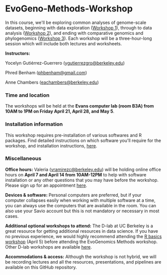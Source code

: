 # EvoGeno-Methods-Workshop

In this course, we'll be exploring common analyses of genome-scale datasets, beginning with data exploration ([Workshop 1](https://github.com/eachambers/EvoGeno-Methods-Workshop/tree/main/Workshop1)), through to data analysis ([Workshop 2](https://github.com/eachambers/EvoGeno-Methods-Workshop/tree/main/Workshop2)), and ending with comparative genomics and phylogenomics ([Workshop 3](https://github.com/eachambers/EvoGeno-Methods-Workshop/tree/main/Workshop3)). Each workshop will be a three-hour-long session which will include both lectures and worksheets.

**Instructors:**

Yocelyn Gutiérrez-Guerrero (ygutierrezgro@berkeley.edu)

Phred Benham (phbenham@gmail.com)

Anne Chambers (eachambers@berkeley.edu)

### Time and location

The workshops will be held at the **Evans computer lab (room B3A) from 10AM to 1PM on Friday April 21, April 28, and May 5**.

### Installation information

This workshop requires pre-installation of various softwares and R packages. Find detailed instructions on which software you'll require for the workshop, and installation instructions, [here](https://docs.google.com/document/d/1J-HjigOT_Zeu1xv38uY6dttdloo8OQG2km_fr87qIMk/edit?usp=sharing).

### Miscellaneous

**Office hours:** Valeria (vramirezc@berkeley.edu) will be holding online office hours on **April 7 and April 14 from 10AM-12PM** to help with software installation or any other questions that you may have before the workshop. Please sign up for an appointment [here](https://calendar.google.com/calendar/u/0/selfsched?sstoken=UUhMMnB0S2NKYW9LfGRlZmF1bHR8NjFjMjMzMGE1MzJhNTY3YWI0M2ZkYzE1OWE5ZjQ1Y2M).

**Devices & software:** Personal computers are preferred, but if your computer collapses easily when working with multiple software at a time, you can always use the computers that are available in the room. You can also use your Savio account but this is not mandatory or necessary in most cases. 

**Additional optional workshops to attend:** The D-lab at UC Berkeley is a great resource for getting additional resources in data science. If you have no previous experience, we would highly recommend attending the [R basics workshop](https://dlab.berkeley.edu/events/r-fundamentals-parts-1-4/2023-03-27) (April 5) before attending the EvoGenomics Methods workshop. Other D-lab workshops are available [here](https://dlab.berkeley.edu/training/upcoming-workshops).

**Accommodations & access:** Although the workshop is not hybrid, we will be recording lectures and all the resources, presentations, and pipelines are available on this GitHub repository.
